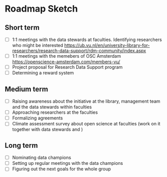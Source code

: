 # Roadmap Sketch

## Short term
- [ ] 1:1 meetings with the data stewards at faculties. Identifying researchers who might be interested https://ub.vu.nl/en/university-library-for-researchers/research-data-support/rdm-community/index.aspx
- [ ] 1:1 meetings with the memebers of OSC Amsterdam https://openscience-amsterdam.com/members-vu/
- [ ] Project proposal for Research Data Support program
- [ ] Determining a reward system 

## Medium term 
- [ ] Raising awareness about the initiative at the library, management team and the data stewards within faculties
- [ ] Approaching researchers at the faculties
- [ ] Formalizing agreements
- [ ] Climate assessment survey about open science at faculties (work on it together with data stewards and )

## Long term 
- [ ] Nominating  data champions
- [ ] Setting up regular meetings with the data champions
- [ ] Figuring out the next goals for the whole group
